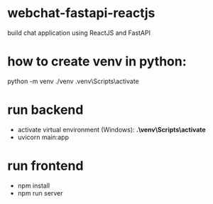 # webchat-fastapi-reactjs
 build chat application using ReactJS and FastAPI

# how to create venv in python:
python -m venv ./venv
.venv\Scripts\activate

# run backend

- activate virtual environment (Windows): 
 **.\venv\Scripts\activate**
- uvicorn main:app

# run frontend
- npm install
- npm run server
